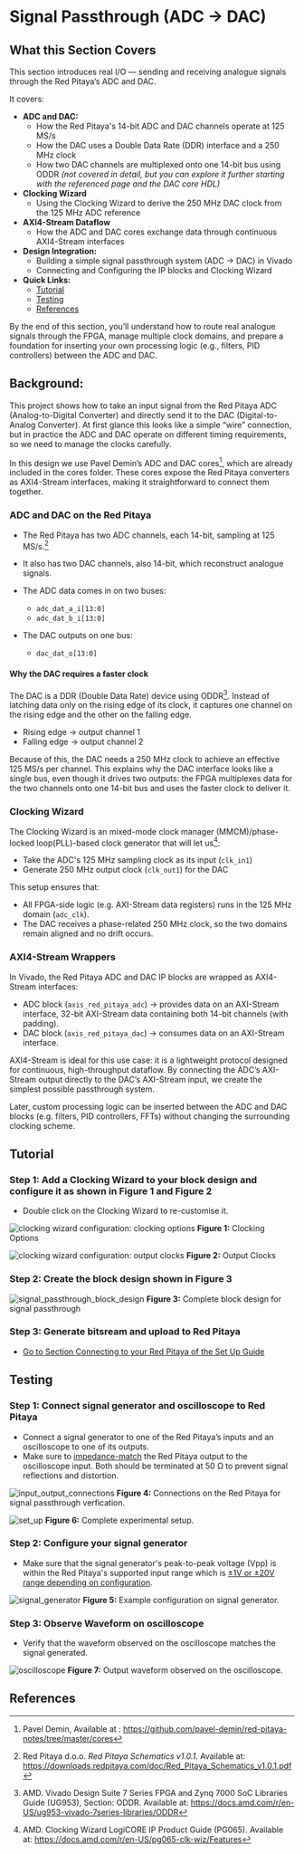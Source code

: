 # Signal Passthrough (ADC -> DAC)

## What this Section Covers

This section introduces real I/O — sending and receiving analogue signals through the Red Pitaya’s ADC and DAC.

It covers:

- **ADC and DAC:**
    - How the Red Pitaya's 14-bit ADC and DAC channels operate at 125 MS/s
    - How the DAC uses a Double Data Rate (DDR) interface and a 250 MHz clock
    - How two DAC channels are multiplexed onto one 14-bit bus using ODDR *(not covered in detail, but you can explore it further starting with the referenced page and the DAC core HDL)*
- **Clocking Wizard**
    - Using the Clocking Wizard to derive the 250 MHz DAC clock from the 125 MHz ADC reference
- **AXI4-Stream Dataflow**
    - How the ADC and DAC cores exchange data through continuous AXI4-Stream interfaces
- **Design Integration:**
    - Building a simple signal passthrough system (ADC → DAC) in Vivado 
    - Connecting and Configuring the IP blocks and Clocking Wizard
- **Quick Links:**
    - [Tutorial](/projects/signal_passthrough_adc_dac.md#tutorial)
    - [Testing](/projects/signal_passthrough_adc_dac.md#testing)
    - [References](/projects/signal_passthrough_adc_dac.md#references)
    
By the end of this section, you’ll understand how to route real analogue signals through the FPGA, manage multiple clock domains, and prepare a foundation for inserting your own processing logic (e.g., filters, PID controllers) between the ADC and DAC.

## Background:

This project shows how to take an input signal from the Red Pitaya ADC (Analog-to-Digital Converter) and directly send it to the DAC (Digital-to-Analog Converter). At first glance this looks like a simple “wire” connection, but in practice the ADC and DAC operate on different timing requirements, so we need to manage the clocks carefully.

In this design we use Pavel Demin’s ADC and DAC cores[^1], which are already included in the cores folder. These cores expose the Red Pitaya converters as AXI4-Stream interfaces, making it straightforward to connect them together.

### ADC and DAC on the Red Pitaya

- The Red Pitaya has two ADC channels, each 14-bit, sampling at 125 MS/s.[^2]
- It also has two DAC channels, also 14-bit, which reconstruct analogue signals.
- The ADC data comes in on two buses:
    - `adc_dat_a_i[13:0]`
    - `adc_dat_b_i[13:0]`

- The DAC outputs on one bus:
    - `dac_dat_o[13:0]`

#### Why the DAC requires a faster clock

The DAC is a DDR (Double Data Rate) device using ODDR[^3]. Instead of latching data only on the rising edge of its clock, it captures one channel on the rising edge and the other on the falling edge.

- Rising edge → output channel 1
- Falling edge → output channel 2

Because of this, the DAC needs a 250 MHz clock to achieve an effective 125 MS/s per channel. This explains why the DAC interface looks like a single bus, even though it drives two outputs: the FPGA multiplexes data for the two channels onto one 14-bit bus and uses the faster clock to deliver it.

### Clocking Wizard

The Clocking Wizard is an mixed-mode clock manager (MMCM)/phase-locked loop(PLL)-based clock generator that will let us[^4]: 

- Take the ADC's 125 MHz sampling clock as its input (`clk_in1`)
- Generate 250 MHz output clock (`clk_out1`) for the DAC

This setup ensures that:

- All FPGA-side logic (e.g. AXI-Stream data registers) runs in the 125 MHz domain (`adc_clk`).
- The DAC receives a phase-related 250 MHz clock, so the two domains remain aligned and no drift occurs.

### AXI4-Stream Wrappers

In Vivado, the Red Pitaya ADC and DAC IP blocks are wrapped as AXI4-Stream interfaces:

- ADC block (`axis_red_pitaya_adc`) → provides data on an AXI-Stream interface, 32-bit AXI-Stream data containing both 14-bit channels (with padding).
- DAC block (`axis_red_pitaya_dac`) → consumes data on an AXI-Stream interface.

AXI4-Stream is ideal for this use case: it is a lightweight protocol designed for continuous, high-throughput dataflow. By connecting the ADC’s AXI-Stream output directly to the DAC’s AXI-Stream input, we create the simplest possible passthrough system.

Later, custom processing logic can be inserted between the ADC and DAC blocks (e.g. filters, PID controllers, FFTs) without changing the surrounding clocking scheme.

## Tutorial

### Step 1: Add a Clocking Wizard to your block design and configure it as shown in Figure 1 and Figure 2
- Double click on the Clocking Wizard to re-customise it.

![clocking wizard configuration: clocking options](/images/signal_passthrough/clocking_options.png)
**Figure 1:** Clocking Options

![clocking wizard configuration: output clocks](/images/signal_passthrough/output_clocks.png)
**Figure 2:** Output Clocks

### Step 2: Create the block design shown in Figure 3

![signal_passthrough_block_design](/images/signal_passthrough/block_design.png)
**Figure 3:** Complete block design for signal passthrough

### Step 3: Generate bitsream and upload to Red Pitaya

- [Go to Section Connecting to your Red Pitaya of the Set Up Guide](/introduction/setup_guide.md#connecting-to-your-red-pitaya)

## Testing

### Step 1: Connect signal generator and oscilloscope to Red Pitaya

- Connect a signal generator to one of the Red Pitaya’s inputs and an oscilloscope to one of its outputs.
- Make sure to [impedance-match](/introduction/red_pitaya.md#outputs-out1-out2) the Red Pitaya output to the oscilloscope input. Both should be terminated at 50 Ω to prevent signal reflections and distortion.

![input_output_connections](/images/signal_passthrough/input_output_connections.JPEG)
**Figure 4:** Connections on the Red Pitaya for signal passthrough verfication.

![set_up](/images/signal_passthrough/set_up.JPEG)
**Figure 6:** Complete experimental setup.

### Step 2: Configure your signal generator

- Make sure that the signal generator's peak-to-peak voltage (Vpp) is within the Red Pitaya's supported input range which is [±1V or ±20V range depending on configuration](/introduction/red_pitaya.md#inputs-in1-in2). 

![signal_generator](/images/signal_passthrough/signal_generator.JPEG)
**Figure 5:** Example configuration on signal generator.

### Step 3: Observe Waveform on oscilloscope
- Verify that the waveform observed on the oscilloscope matches the signal generated.

![oscilloscope](/images/signal_passthrough/oscilloscope.JPEG)
**Figure 7:** Output waveform observed on the oscilloscope.

## References

[^1]: Pavel Demin, Available at : https://github.com/pavel-demin/red-pitaya-notes/tree/master/cores

[^2]: Red Pitaya d.o.o. *Red Pitaya Schematics v1.0.1*. Available at: https://downloads.redpitaya.com/doc/Red_Pitaya_Schematics_v1.0.1.pdf 

[^3]: AMD. Vivado Design Suite 7 Series FPGA and Zynq 7000 SoC Libraries Guide (UG953), Section: ODDR. Available at: https://docs.amd.com/r/en-US/ug953-vivado-7series-libraries/ODDR

[^4]: AMD. Clocking Wizard LogiCORE IP Product Guide (PG065). Available at: https://docs.amd.com/r/en-US/pg065-clk-wiz/Features

